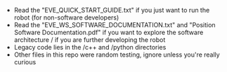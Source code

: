- Read the "EVE_QUICK_START_GUIDE.txt" if you just want to run the robot (for non-software developers)
- Read the "EVE_WS_SOFTWARE_DOCUMENTATION.txt" and "Position Software Documentation.pdf" if you want to explore the software architecture / if you are further developing the robot
- Legacy code lies in the /c++ and /python directories
- Other files in this repo were random testing, ignore unless you're really curious

